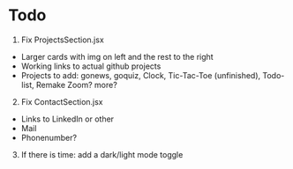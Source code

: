 # Todo

1.  Fix ProjectsSection.jsx

- Larger cards with img on left and the rest to the right
- Working links to actual github projects
- Projects to add:
      gonews, goquiz, Clock, Tic-Tac-Toe (unfinished), Todo-list, Remake Zoom? more?

2. Fix ContactSection.jsx
- Links to LinkedIn or other
- Mail
- Phonenumber? 

3. If there is time: add a dark/light mode toggle